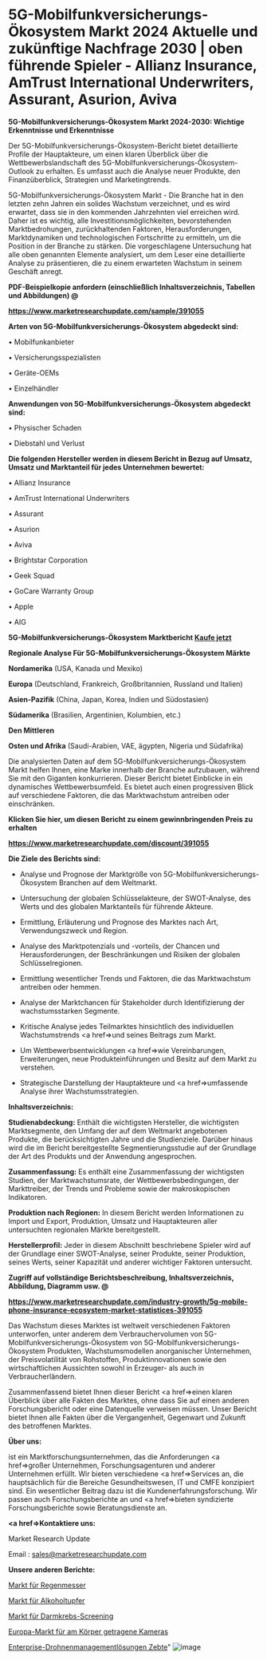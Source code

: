 # 5G-Mobilfunkversicherungs-Ökosystem Markt 2024 Aktuelle und zukünftige Nachfrage 2030 | oben führende Spieler - Allianz Insurance, AmTrust International Underwriters, Assurant, Asurion, Aviva

<strong>5G-Mobilfunkversicherungs-Ökosystem Markt 2024-2030: Wichtige Erkenntnisse und Erkenntnisse</strong>

Der 5G-Mobilfunkversicherungs-Ökosystem-Bericht bietet detaillierte Profile der Hauptakteure, um einen klaren Überblick über die Wettbewerbslandschaft des 5G-Mobilfunkversicherungs-Ökosystem-Outlook zu erhalten. Es umfasst auch die Analyse neuer Produkte, den Finanzüberblick, Strategien und Marketingtrends.

5G-Mobilfunkversicherungs-Ökosystem Markt - Die Branche hat in den letzten zehn Jahren ein solides Wachstum verzeichnet, und es wird erwartet, dass sie in den kommenden Jahrzehnten viel erreichen wird. Daher ist es wichtig, alle Investitionsmöglichkeiten, bevorstehenden Marktbedrohungen, zurückhaltenden Faktoren, Herausforderungen, Marktdynamiken und technologischen Fortschritte zu ermitteln, um die Position in der Branche zu stärken. Die vorgeschlagene Untersuchung hat alle oben genannten Elemente analysiert, um dem Leser eine detaillierte Analyse zu präsentieren, die zu einem erwarteten Wachstum in seinem Geschäft anregt.



<strong><b>PDF-Beispielkopie anfordern (einschließlich Inhaltsverzeichnis, Tabellen und Abbildungen) @ </b></strong>

<strong><a href=https://www.marketresearchupdate.com/sample/391055>

<strong>https://www.marketresearchupdate.com/sample/391055</u></a></strong></strong>



<strong>Arten von 5G-Mobilfunkversicherungs-Ökosystem abgedeckt sind:</strong>

• Mobilfunkanbieter

• Versicherungsspezialisten

• Geräte-OEMs

• Einzelhändler



<strong>Anwendungen von 5G-Mobilfunkversicherungs-Ökosystem abgedeckt sind:</strong>

• Physischer Schaden

• Diebstahl und Verlust



<strong>Die folgenden Hersteller werden in diesem Bericht in Bezug auf Umsatz, Umsatz und Marktanteil für jedes Unternehmen bewertet:</strong>

• Allianz Insurance

• AmTrust International Underwriters

• Assurant

• Asurion

• Aviva

• Brightstar Corporation

• Geek Squad

• GoCare Warranty Group

• Apple

• AIG



<strong>5G-Mobilfunkversicherungs-Ökosystem Marktbericht <a href=https://www.marketresearchupdate.com/buynow/391055>Kaufe jetzt</a></strong>



<strong>Regionale Analyse Für 5G-Mobilfunkversicherungs-Ökosystem Märkte</strong>



<strong>Nordamerika</strong> (USA, Kanada und Mexiko)



<strong>Europa</strong> (Deutschland, Frankreich, Großbritannien, Russland und Italien)



<strong>Asien-Pazifik</strong> (China, Japan, Korea, Indien und Südostasien)



<strong>Südamerika</strong> (Brasilien, Argentinien, Kolumbien, etc.)



<strong>Den Mittleren</strong> 

<strong>Osten und Afrika</strong> (Saudi-Arabien, VAE, ägypten, Nigeria und Südafrika)

Die analysierten Daten auf dem 5G-Mobilfunkversicherungs-Ökosystem Markt helfen Ihnen, eine Marke innerhalb der Branche aufzubauen, während Sie mit den Giganten konkurrieren. Dieser Bericht bietet Einblicke in ein dynamisches Wettbewerbsumfeld. Es bietet auch einen progressiven Blick auf verschiedene Faktoren, die das Marktwachstum antreiben oder einschränken.



<strong>Klicken Sie hier, um diesen Bericht zu einem gewinnbringenden Preis zu erhalten
</strong>

<strong><a href=https://www.marketresearchupdate.com/discount/391055>https://www.marketresearchupdate.com/discount/391055</b></u></strong></a>



<strong>Die Ziele des Berichts sind:</strong>

- Analyse und Prognose der Marktgröße von 5G-Mobilfunkversicherungs-Ökosystem Branchen auf dem Weltmarkt.

- Untersuchung der globalen Schlüsselakteure, der SWOT-Analyse, des Werts und des globalen Marktanteils für führende Akteure.

- Ermittlung, Erläuterung und Prognose des Marktes nach Art, Verwendungszweck und Region.

- Analyse des Marktpotenzials und -vorteils, der Chancen und Herausforderungen, der Beschränkungen und Risiken der globalen Schlüsselregionen.

- Ermittlung wesentlicher Trends und Faktoren, die das Marktwachstum antreiben oder hemmen.

- Analyse der Marktchancen für Stakeholder durch Identifizierung der wachstumsstarken Segmente.

- Kritische Analyse jedes Teilmarktes hinsichtlich des individuellen Wachstumstrends <a href=>und</a> seines Beitrags zum Markt.

- Um Wettbewerbsentwicklungen <a href=>wie</a> Vereinbarungen, Erweiterungen, neue Produkteinführungen und Besitz auf dem Markt zu verstehen.

- Strategische Darstellung der Hauptakteure und <a href=>umfas</a>sende Analyse ihrer Wachstumsstrategien.



<strong>Inhaltsverzeichnis:</strong>



<strong>Studienabdeckung:</strong> Enthält die wichtigsten Hersteller, die wichtigsten Marktsegmente, den Umfang der auf dem Weltmarkt angebotenen Produkte, die berücksichtigten Jahre und die Studienziele. Darüber hinaus wird die im Bericht bereitgestellte Segmentierungsstudie auf der Grundlage der Art des Produkts und der Anwendung angesprochen.



<strong>Zusammenfassung:</strong> Es enthält eine Zusammenfassung der wichtigsten Studien, der Marktwachstumsrate, der Wettbewerbsbedingungen, der Markttreiber, der Trends und Probleme sowie der makroskopischen Indikatoren.



<strong>Produktion nach Regionen:</strong> In diesem Bericht werden Informationen zu Import und Export, Produktion, Umsatz und Hauptakteuren aller untersuchten regionalen Märkte bereitgestellt.



<strong>Herstellerprofil:</strong> Jeder in diesem Abschnitt beschriebene Spieler wird auf der Grundlage einer SWOT-Analyse, seiner Produkte, seiner Produktion, seines Werts, seiner Kapazität und anderer wichtiger Faktoren untersucht.



<strong><b>Zugriff auf vollständige Berichtsbeschreibung, Inhaltsverzeichnis, Abbildung, Diagramm usw. @ </b></strong>

<strong><a href=https://www.marketresearchupdate.com/industry-growth/5g-mobile-phone-insurance-ecosystem-market-statistices-391055>https://www.marketresearchupdate.com/industry-growth/5g-mobile-phone-insurance-ecosystem-market-statistices-391055</a></strong>

Das Wachstum dieses Marktes ist weltweit verschiedenen Faktoren unterworfen, unter anderem dem Verbrauchervolumen von 5G-Mobilfunkversicherungs-Ökosystem von 5G-Mobilfunkversicherungs-Ökosystem Produkten, Wachstumsmodellen anorganischer Unternehmen, der Preisvolatilität von Rohstoffen, Produktinnovationen sowie den wirtschaftlichen Aussichten sowohl in Erzeuger- als auch in Verbraucherländern.

Zusammenfassend bietet Ihnen dieser Bericht <a href=>einen</a> klaren Überblick über alle Fakten des Marktes, ohne dass Sie auf einen anderen Forschungsbericht oder eine Datenquelle verweisen müssen. Unser Bericht bietet Ihnen alle Fakten über die Vergangenheit, Gegenwart und Zukunft des betroffenen Marktes.



<strong>Über uns:</strong>

 ist ein Marktforschungsunternehmen, das die Anforderungen <a href=>großer</a> Unternehmen, Forschungsagenturen und anderer Unternehmen erfüllt. Wir bieten verschiedene <a href=>Services</a> an, die hauptsächlich für die Bereiche Gesundheitswesen, IT und CMFE konzipiert sind. Ein wesentlicher Beitrag dazu ist die Kundenerfahrungsforschung. Wir passen auch Forschungsberichte an und <a href=>bieten</a> syndizierte Forschungsberichte sowie Beratungsdienste an.



<strong><a href=>Kontaktiere uns:</a></strong>

Market Research Update

Email : sales@marketresearchupdate.com



<strong>Unsere anderen Berichte:</strong>

<a href=https://www.linkedin.com/pulse/rain-gauge-market-growth-possibilities-analysis>Markt für Regenmesser</a>

<a href=https://www.linkedin.com/pulse/alcohol-wipes-market-size-industry-growth-factors>Markt für Alkoholtupfer</a>

<a href=https://www.linkedin.com/pulse/colorectal-cancer-screening-market-size-trends-consumption>Markt für Darmkrebs-Screening</a>

<a href=https://www.linkedin.com/pulse/europe-body-worn-cameras-market-2023-2030>Europa-Markt für am Körper getragene Kameras</a>

<a href=https://www.linkedin.com/pulse/enterprise-drone-management-solutions-zebte/>Enterprise-Drohnenmanagementlösungen Zebte</a>"
![image](https://github.com/Gayatrikarjule/Market-Analysis-361/assets/97346546/69f25aa4-3639-451c-8c10-9ae0a7dc8e39)
